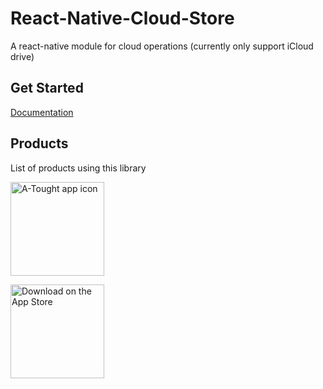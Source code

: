 # React-Native-Cloud-Store

A react-native module for cloud operations (currently only support iCloud drive)

## Get Started
[Documentation](https://react-native-cloud-store.vercel.app/docs/install/with-crna)

## Products
List of products using this library

<a href="https://apps.apple.com/app/%E6%9C%89%E4%B8%AA%E6%83%B3%E6%B3%95/id1572182437" target="_blank"><img width="150" alt="A-Tought app icon" src="assets/a-thought.png"/></a>

<a href="https://apps.apple.com/app/%E6%9C%89%E4%B8%AA%E6%83%B3%E6%B3%95/id1572182437" target="_blank"><img width="150" alt="Download on the App Store" src="https://developer.apple.com/assets/elements/badges/download-on-the-app-store.svg"/></a>
